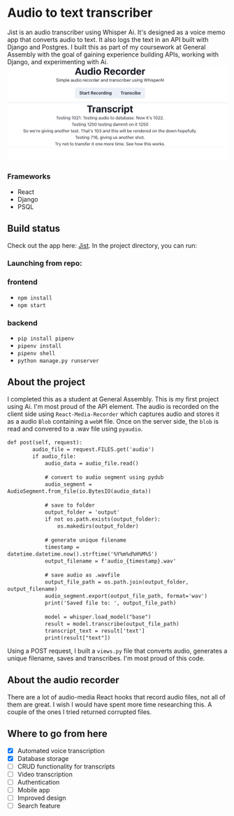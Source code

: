 # Audio to text transcriber 
Jist is an audio transcriber using Whisper Ai. It's designed as a voice memo app that converts audio to text. It also logs the text in an API built with Django and Postgres. I built this as part of my coursework at General Assembly with the goal of gaining experience building APIs, working with Django, and experimenting with Ai.  
![Home page](/Screenshot%202023-05-24%20at%2011.57.02%20PM.png)
### Frameworks 
- React
- Django
- PSQL 

## Build status
Check out the app here: [Jist](https://jist-frontend.vercel.app/). 
In the project directory, you can run:

### Launching from repo:
### frontend 
- `npm install`
- `npm start` 
### backend 
- `pip install pipenv`
- `pipenv install`
- `pipenv shell`
- `python manage.py runserver`

## About the project
I completed this as a student at General Assembly. This is my first project using Ai. I'm most proud of the API element. The audio is recorded on the client side using `React-Media-Recorder` which captures audio and stores it as a audio `Blob` containing a `webM` file. Once on the server side, the `blob` is read and convered to a .wav file using `pyaudio`. 

```
def post(self, request):
        audio_file = request.FILES.get('audio')
        if audio_file: 
            audio_data = audio_file.read()

            # convert to audio segment using pydub
            audio_segment = AudioSegment.from_file(io.BytesIO(audio_data))
            
            # save to folder
            output_folder = 'output'
            if not os.path.exists(output_folder):
                os.makedirs(output_folder)
            
            # generate unique filename
            timestamp = datetime.datetime.now().strftime('%Y%m%d%H%M%S')
            output_filename = f'audio_{timestamp}.wav'

            # save audio as .wavfile
            output_file_path = os.path.join(output_folder, output_filename)
            audio_segment.export(output_file_path, format='wav')
            print('Saved file to: ', output_file_path)

            model = whisper.load_model("base")
            result = model.transcribe(output_file_path)
            transcript_text = result['text']
            print(result["text"])
```
Using a POST request, I built a `views.py` file that converts audio, generates a unique filename, saves and transcribes. I'm most proud of this code. 

## About the audio recorder
There are a lot of audio-media React hooks that record audio files, not all of them are great. I wish I would have spent more time researching this. A couple of the ones I tried returned corrupted files. 

## Where to go from here
- [X] Automated voice transcription 
- [X] Database storage
- [ ] CRUD functionality for transcripts
- [ ] Video transcription 
- [ ] Authentication 
- [ ] Mobile app
- [ ] Improved design
- [ ] Search feature
